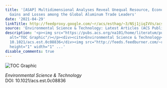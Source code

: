 ```yaml
---
title: '[ASAP] Multidimensional Analyses Reveal Unequal Resource, Economic, and Environmental
  Gains and Losses among the Global Aluminum Trade Leaders'
date: '2021-04-29'
linkTitle: http://feedproxy.google.com/~r/acs/esthag/~3/NSj1jiqIVVs/acs.est.0c08836
source: 'Environmental Science & Technology: Latest Articles (ACS Publications)'
description: '<p><img src="https://pubs.acs.org/na101/home/literatum/publisher/achs/journals/content/esthag/0/esthag.ahead-of-print/acs.est.0c08836/20210429/images/medium/es0c08836_0009.gif"
  alt="TOC Graphic"/></p><div><cite>Environmental Science & Technology</cite></div><div>DOI:
  10.1021/acs.est.0c08836</div><img src="http://feeds.feedburner.com/~r/acs/esthag/~4/NSj1jiqIVVs"
  height="1" width="1" ...'
disable_comments: true
---
```

<p><img src="https://pubs.acs.org/na101/home/literatum/publisher/achs/journals/content/esthag/0/esthag.ahead-of-print/acs.est.0c08836/20210429/images/medium/es0c08836_0009.gif" alt="TOC Graphic"/></p><div><cite>Environmental Science & Technology</cite></div><div>DOI: 10.1021/acs.est.0c08836</div><img src="http://feeds.feedburner.com/~r/acs/esthag/~4/NSj1jiqIVVs" height="1" width="1" ...
